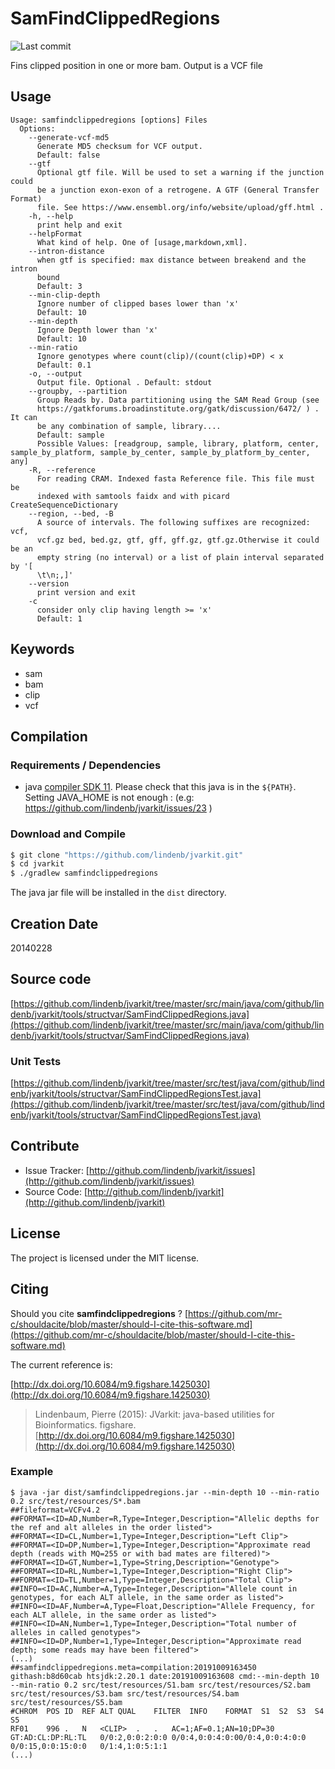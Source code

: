 # SamFindClippedRegions

![Last commit](https://img.shields.io/github/last-commit/lindenb/jvarkit.png)

Fins clipped position in one or more bam. Output is a VCF file


## Usage

```
Usage: samfindclippedregions [options] Files
  Options:
    --generate-vcf-md5
      Generate MD5 checksum for VCF output.
      Default: false
    --gtf
      Optional gtf file. Will be used to set a warning if the junction could 
      be a junction exon-exon of a retrogene. A GTF (General Transfer Format) 
      file. See https://www.ensembl.org/info/website/upload/gff.html .
    -h, --help
      print help and exit
    --helpFormat
      What kind of help. One of [usage,markdown,xml].
    --intron-distance
      when gtf is specified: max distance between breakend and the intron 
      bound 
      Default: 3
    --min-clip-depth
      Ignore number of clipped bases lower than 'x'
      Default: 10
    --min-depth
      Ignore Depth lower than 'x'
      Default: 10
    --min-ratio
      Ignore genotypes where count(clip)/(count(clip)+DP) < x
      Default: 0.1
    -o, --output
      Output file. Optional . Default: stdout
    --groupby, --partition
      Group Reads by. Data partitioning using the SAM Read Group (see 
      https://gatkforums.broadinstitute.org/gatk/discussion/6472/ ) . It can 
      be any combination of sample, library....
      Default: sample
      Possible Values: [readgroup, sample, library, platform, center, sample_by_platform, sample_by_center, sample_by_platform_by_center, any]
    -R, --reference
      For reading CRAM. Indexed fasta Reference file. This file must be 
      indexed with samtools faidx and with picard CreateSequenceDictionary
    --region, --bed, -B
      A source of intervals. The following suffixes are recognized: vcf, 
      vcf.gz bed, bed.gz, gtf, gff, gff.gz, gtf.gz.Otherwise it could be an 
      empty string (no interval) or a list of plain interval separated by '[ 
      \t\n;,]' 
    --version
      print version and exit
    -c
      consider only clip having length >= 'x'
      Default: 1

```


## Keywords

 * sam
 * bam
 * clip
 * vcf


## Compilation

### Requirements / Dependencies

* java [compiler SDK 11](https://jdk.java.net/11/). Please check that this java is in the `${PATH}`. Setting JAVA_HOME is not enough : (e.g: https://github.com/lindenb/jvarkit/issues/23 )


### Download and Compile

```bash
$ git clone "https://github.com/lindenb/jvarkit.git"
$ cd jvarkit
$ ./gradlew samfindclippedregions
```

The java jar file will be installed in the `dist` directory.


## Creation Date

20140228

## Source code 

[https://github.com/lindenb/jvarkit/tree/master/src/main/java/com/github/lindenb/jvarkit/tools/structvar/SamFindClippedRegions.java](https://github.com/lindenb/jvarkit/tree/master/src/main/java/com/github/lindenb/jvarkit/tools/structvar/SamFindClippedRegions.java)

### Unit Tests

[https://github.com/lindenb/jvarkit/tree/master/src/test/java/com/github/lindenb/jvarkit/tools/structvar/SamFindClippedRegionsTest.java](https://github.com/lindenb/jvarkit/tree/master/src/test/java/com/github/lindenb/jvarkit/tools/structvar/SamFindClippedRegionsTest.java)


## Contribute

- Issue Tracker: [http://github.com/lindenb/jvarkit/issues](http://github.com/lindenb/jvarkit/issues)
- Source Code: [http://github.com/lindenb/jvarkit](http://github.com/lindenb/jvarkit)

## License

The project is licensed under the MIT license.

## Citing

Should you cite **samfindclippedregions** ? [https://github.com/mr-c/shouldacite/blob/master/should-I-cite-this-software.md](https://github.com/mr-c/shouldacite/blob/master/should-I-cite-this-software.md)

The current reference is:

[http://dx.doi.org/10.6084/m9.figshare.1425030](http://dx.doi.org/10.6084/m9.figshare.1425030)

> Lindenbaum, Pierre (2015): JVarkit: java-based utilities for Bioinformatics. figshare.
> [http://dx.doi.org/10.6084/m9.figshare.1425030](http://dx.doi.org/10.6084/m9.figshare.1425030)


### Example

```
$ java -jar dist/samfindclippedregions.jar --min-depth 10 --min-ratio 0.2 src/test/resources/S*.bam
##fileformat=VCFv4.2
##FORMAT=<ID=AD,Number=R,Type=Integer,Description="Allelic depths for the ref and alt alleles in the order listed">
##FORMAT=<ID=CL,Number=1,Type=Integer,Description="Left Clip">
##FORMAT=<ID=DP,Number=1,Type=Integer,Description="Approximate read depth (reads with MQ=255 or with bad mates are filtered)">
##FORMAT=<ID=GT,Number=1,Type=String,Description="Genotype">
##FORMAT=<ID=RL,Number=1,Type=Integer,Description="Right Clip">
##FORMAT=<ID=TL,Number=1,Type=Integer,Description="Total Clip">
##INFO=<ID=AC,Number=A,Type=Integer,Description="Allele count in genotypes, for each ALT allele, in the same order as listed">
##INFO=<ID=AF,Number=A,Type=Float,Description="Allele Frequency, for each ALT allele, in the same order as listed">
##INFO=<ID=AN,Number=1,Type=Integer,Description="Total number of alleles in called genotypes">
##INFO=<ID=DP,Number=1,Type=Integer,Description="Approximate read depth; some reads may have been filtered">
(...)
##samfindclippedregions.meta=compilation:20191009163450 githash:b8d60cab htsjdk:2.20.1 date:20191009163608 cmd:--min-depth 10 --min-ratio 0.2 src/test/resources/S1.bam src/test/resources/S2.bam src/test/resources/S3.bam src/test/resources/S4.bam src/test/resources/S5.bam
#CHROM	POS	ID	REF	ALT	QUAL	FILTER	INFO	FORMAT	S1	S2	S3	S4	S5
RF01	996	.	N	<CLIP>	.	.	AC=1;AF=0.1;AN=10;DP=30	GT:AD:CL:DP:RL:TL	0/0:2,0:0:2:0:0	0/0:4,0:0:4:0:00/0:4,0:0:4:0:0	0/0:15,0:0:15:0:0	0/1:4,1:0:5:1:1
(...)
```

